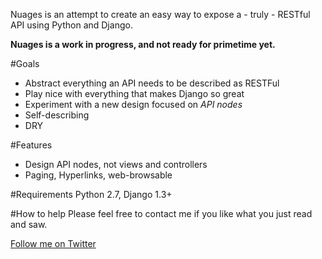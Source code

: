 Nuages is an attempt to create an easy way to expose a - truly - RESTful API using Python and Django.

**Nuages is a work in progress, and not ready for primetime yet.**


#Goals
-	Abstract everything an API needs to be described as RESTFul
-	Play nice with everything that makes Django so great
-	Experiment with a new design focused on *API nodes* 
-	Self-describing
-	DRY


#Features
-	Design API nodes, not views and controllers
-	Paging, Hyperlinks, web-browsable


#Requirements
Python 2.7, Django 1.3+


#How to help
Please feel free to contact me if you like what you just read and saw.

[Follow me on Twitter](http://twitter.com/mohamedattahri)